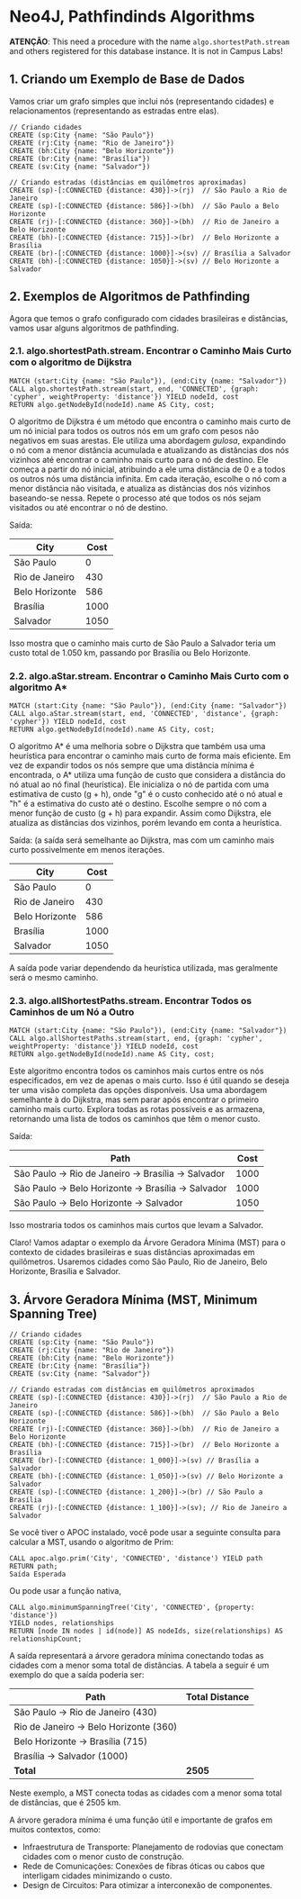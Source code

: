 # Neo4J, Pathfindinds Algorithms

**ATENÇÃO**: This need a procedure with the name `algo.shortestPath.stream` and others registered for this database instance. It is not in Campus Labs!

## 1. Criando um Exemplo de Base de Dados

Vamos criar um grafo simples que inclui nós (representando cidades) e relacionamentos (representando as estradas entre elas).

```cypher
// Criando cidades
CREATE (sp:City {name: "São Paulo"})
CREATE (rj:City {name: "Rio de Janeiro"})
CREATE (bh:City {name: "Belo Horizonte"})
CREATE (br:City {name: "Brasília"})
CREATE (sv:City {name: "Salvador"})
```

```cypher
// Criando estradas (distâncias em quilômetros aproximadas)
CREATE (sp)-[:CONNECTED {distance: 430}]->(rj)  // São Paulo a Rio de Janeiro
CREATE (sp)-[:CONNECTED {distance: 586}]->(bh)  // São Paulo a Belo Horizonte
CREATE (rj)-[:CONNECTED {distance: 360}]->(bh)  // Rio de Janeiro a Belo Horizonte
CREATE (bh)-[:CONNECTED {distance: 715}]->(br)  // Belo Horizonte a Brasília
CREATE (br)-[:CONNECTED {distance: 1000}]->(sv) // Brasília a Salvador
CREATE (bh)-[:CONNECTED {distance: 1050}]->(sv) // Belo Horizonte a Salvador
```

## 2. Exemplos de Algoritmos de Pathfinding

Agora que temos o grafo configurado com cidades brasileiras e distâncias, vamos usar alguns algoritmos de pathfinding.

### 2.1. **algo.shortestPath.stream**. Encontrar o Caminho Mais Curto com o algoritmo de Dijkstra


```cypher
MATCH (start:City {name: "São Paulo"}), (end:City {name: "Salvador"})
CALL algo.shortestPath.stream(start, end, 'CONNECTED', {graph: 'cypher', weightProperty: 'distance'}) YIELD nodeId, cost
RETURN algo.getNodeById(nodeId).name AS City, cost;
```

O algoritmo de Dijkstra é um método que encontra o caminho mais curto de um nó inicial para todos os outros nós 
em um grafo com pesos não negativos em suas arestas. Ele utiliza uma abordagem *gulosa*, expandindo o nó com a 
menor distância acumulada e atualizando as distâncias dos nós vizinhos até encontrar o caminho mais curto para o nó de destino.
Ele começa a partir do nó inicial, atribuindo a ele uma distância de 0 e a todos os outros nós uma distância infinita.
Em cada iteração, escolhe o nó com a menor distância não visitada, e atualiza as distâncias dos nós vizinhos baseando-se nessa.
Repete o processo até que todos os nós sejam visitados ou até encontrar o nó de destino.

Saída:

| City       | Cost |
|------------|------|
| São Paulo  |  0   |  (inicial)
| Rio de Janeiro |  430 |
| Belo Horizonte |  586 |
| Brasília   |  1000 |
| Salvador   |  1050 |

Isso mostra que o caminho mais curto de São Paulo a Salvador teria um custo total de 1.050 km, passando por Brasília ou Belo Horizonte.

### 2.2. **algo.aStar.stream**. Encontrar o Caminho Mais Curto com o algoritmo A*

```cypher
MATCH (start:City {name: "São Paulo"}), (end:City {name: "Salvador"})
CALL algo.aStar.stream(start, end, 'CONNECTED', 'distance', {graph: 'cypher'}) YIELD nodeId, cost
RETURN algo.getNodeById(nodeId).name AS City, cost;
```

O algoritmo A* é uma melhoria sobre o Dijkstra que também usa uma heurística para encontrar o caminho mais curto 
de forma mais eficiente. Em vez de expandir todos os nós sempre que uma distância mínima é encontrada, 
o A* utiliza uma função de custo que considera a distância do nó atual ao nó final (heurística). 
Ele inicializa o nó de partida com uma estimativa de custo (g + h), onde "g" é o custo conhecido até o nó atual e "h" é a estimativa do custo até o destino.
Escolhe sempre o nó com a menor função de custo (g + h) para expandir. Assim como Dijkstra, ele atualiza as distâncias dos vizinhos, porém levando em conta a heurística.

Saída:
(a saída será semelhante ao Dijkstra, mas com um caminho mais curto possivelmente em menos iterações. 

| City       | Cost |
|------------|------|
| São Paulo  |  0   |
| Rio de Janeiro |  430 |
| Belo Horizonte |  586 |
| Brasília   |  1000 |
| Salvador   |  1050 |

A saída pode variar dependendo da heurística utilizada, mas geralmente será o mesmo caminho.

### 2.3. **algo.allShortestPaths.stream**. Encontrar Todos os Caminhos de um Nó a Outro

```cypher
MATCH (start:City {name: "São Paulo"}), (end:City {name: "Salvador"})
CALL algo.allShortestPaths.stream(start, end, {graph: 'cypher', weightProperty: 'distance'}) YIELD nodeId, cost
RETURN algo.getNodeById(nodeId).name AS City, cost;
```

Este algoritmo encontra todos os caminhos mais curtos entre os nós especificados, em vez de apenas o mais curto.
Isso é útil quando se deseja ter uma visão completa das opções disponíveis. Usa uma abordagem semelhante à do Dijkstra, mas sem parar após encontrar o primeiro caminho mais curto.
Explora todas as rotas possíveis e as armazena, retornando uma lista de todos os caminhos que têm o menor custo.

Saída:

| Path                                     | Cost |
|------------------------------------------|------|
| São Paulo -> Rio de Janeiro -> Brasília -> Salvador | 1000 |
| São Paulo -> Belo Horizonte -> Brasília -> Salvador  | 1000 |
| São Paulo -> Belo Horizonte -> Salvador                | 1050 |

Isso mostraria todos os caminhos mais curtos que levam a Salvador.

Claro! Vamos adaptar o exemplo da Árvore Geradora Mínima (MST) para o contexto de cidades brasileiras e suas distâncias aproximadas em quilômetros. Usaremos cidades como São Paulo, Rio de Janeiro, Belo Horizonte, Brasília e Salvador.

## 3. Árvore Geradora Mínima (**MST, Minimum Spanning Tree**)

```cypher
// Criando cidades
CREATE (sp:City {name: "São Paulo"})
CREATE (rj:City {name: "Rio de Janeiro"})
CREATE (bh:City {name: "Belo Horizonte"})
CREATE (br:City {name: "Brasília"})
CREATE (sv:City {name: "Salvador"})

// Criando estradas com distâncias em quilômetros aproximados
CREATE (sp)-[:CONNECTED {distance: 430}]->(rj)  // São Paulo a Rio de Janeiro
CREATE (sp)-[:CONNECTED {distance: 586}]->(bh)  // São Paulo a Belo Horizonte
CREATE (rj)-[:CONNECTED {distance: 360}]->(bh)  // Rio de Janeiro a Belo Horizonte
CREATE (bh)-[:CONNECTED {distance: 715}]->(br)  // Belo Horizonte a Brasília
CREATE (br)-[:CONNECTED {distance: 1_000}]->(sv) // Brasília a Salvador
CREATE (bh)-[:CONNECTED {distance: 1_050}]->(sv) // Belo Horizonte a Salvador
CREATE (sp)-[:CONNECTED {distance: 1_200}]->(br) // São Paulo a Brasília
CREATE (rj)-[:CONNECTED {distance: 1_100}]->(sv); // Rio de Janeiro a Salvador
```

Se você tiver o APOC instalado, você pode usar a seguinte consulta para calcular a MST, usando o algoritmo de Prim:

```cypher
CALL apoc.algo.prim('City', 'CONNECTED', 'distance') YIELD path
RETURN path;
Saída Esperada
```

Ou pode usar a função nativa,

```cypher
CALL algo.minimumSpanningTree('City', 'CONNECTED', {property: 'distance'})
YIELD nodes, relationships
RETURN [node IN nodes | id(node)] AS nodeIds, size(relationships) AS relationshipCount;
```

A saída representará a árvore geradora mínima conectando todas as cidades com a menor soma total de distâncias. A tabela a seguir é um exemplo do que a saída poderia ser:


| Path                                                | Total Distance |
|-----------------------------------------------------|----------------|
| São Paulo -> Rio de Janeiro (430)                  |
| Rio de Janeiro -> Belo Horizonte (360)              |
| Belo Horizonte -> Brasília (715)                    |
| Brasília -> Salvador (1000)                         |
| **Total**                                          | **2505**       |

Neste exemplo, a MST conecta todas as cidades com a menor soma total de distâncias, que é 2505 km.

A árvore geradora mínima é uma função útil e importante de grafos em muitos contextos, como:

* Infraestrutura de Transporte: Planejamento de rodovias que conectam cidades com o menor custo de construção.
* Rede de Comunicações: Conexões de fibras óticas ou cabos que interligam cidades minimizando o custo.
* Design de Circuitos: Para otimizar a interconexão de componentes.


